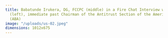 ```yaml
---
title: Babatunde Irukera, DG, FCCPC (middle) in a Fire Chat Interview with Bill Macleod
  (left), immediate past Chairman of the Antitrust Section of the American Bar Association
  (ABA)
image: "/uploads/us-02.jpeg"
dimensions: 1012x675
---
```


